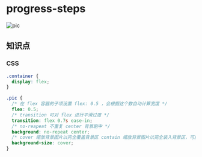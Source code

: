 # progress-steps

![pic](https://typora-picgo-1312201263.cos.ap-guangzhou.myqcloud.com/img/202211221131240.gif)

## 知识点

### CSS

```css
.container {
  display: flex;
}

.pic {
  /* 在 flex 容器的子项设置 flex: 0.5 ，会根据这个数自动计算宽度 */
  flex: 0.5;
  /* transition 可对 flex 进行平滑过度 */
  transition: flex 0.7s ease-in;
  /* no-reapeat 不重复 center 背景剧中 */
  background: no-repeat center;
  /* cover 缩放背景图片以完全覆盖背景区 contain 缩放背景图片以完全装入背景区，可能背景区部分空白。 */
  background-size: cover;
}
```

